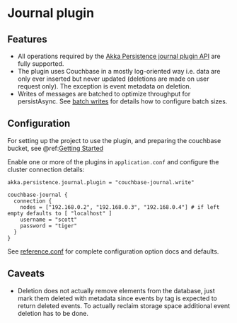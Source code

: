 # Journal plugin

## Features

 * All operations required by the [Akka Persistence journal plugin API](https://doc.akka.io/docs/akka/current/persistence-journals.html#journal-plugin-api) are fully supported.
 * The plugin uses Couchbase in a mostly log-oriented way i.e. data are only ever inserted but never updated 
   (deletions are made on user request only). The exception is event metadata on deletion.
 * Writes of messages are batched to optimize throughput for persistAsync. See 
 [batch writes](https://doc.akka.io/docs/akka/current/persistence.html#batch-writes) for details how to configure batch sizes. 

## Configuration

For setting up the project to use the plugin, and preparing the couchbase bucket, see @ref:[Getting Started](getting-started.md)

Enable one or more of the plugins in `application.conf` and configure the cluster connection details:

```hocon
akka.persistence.journal.plugin = "couchbase-journal.write"

couchbase-journal {
  connection {
    nodes = ["192.168.0.2", "192.168.0.3", "192.168.0.4"] # if left empty defaults to [ "localhost" ]
    username = "scott"
    password = "tiger"
  }
}
```

See [reference.conf](https://github.com/akka/akka-persistence-couchbase/blob/master/core/src/main/resources/reference.conf) 
for complete configuration option docs and defaults. 


## Caveats

 * Deletion does not actually remove elements from the database, just mark them deleted with metadata since events by tag
   is expected to return deleted events. To actually reclaim storage space additional event deletion has to be
   done. 